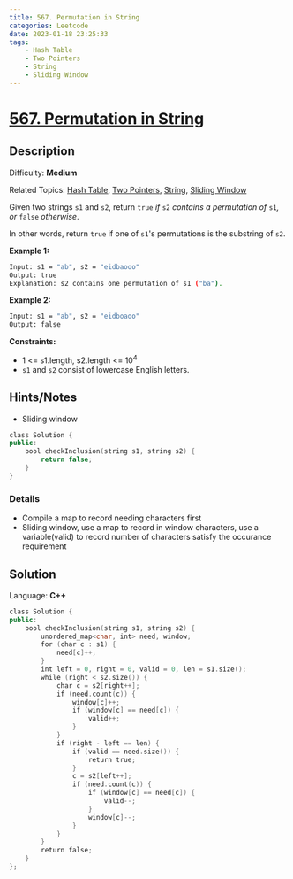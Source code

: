 ```yaml
---
title: 567. Permutation in String
categories: Leetcode
date: 2023-01-18 23:25:33
tags:
    - Hash Table
    - Two Pointers
    - String
    - Sliding Window
---
```


# [567\. Permutation in String](https://leetcode.com/problems/permutation-in-string/)

## Description

Difficulty: **Medium**

Related Topics: [Hash Table](https://leetcode.com/tag/hash-table/), [Two Pointers](https://leetcode.com/tag/two-pointers/), [String](https://leetcode.com/tag/string/), [Sliding Window](https://leetcode.com/tag/sliding-window/)

Given two strings `s1` and `s2`, return `true` _if_ `s2` _contains a permutation of_ `s1`_, or_ `false` _otherwise_.

In other words, return `true` if one of `s1`'s permutations is the substring of `s2`.

**Example 1:**

```bash
Input: s1 = "ab", s2 = "eidbaooo"
Output: true
Explanation: s2 contains one permutation of s1 ("ba").
```

**Example 2:**

```bash
Input: s1 = "ab", s2 = "eidboaoo"
Output: false
```

**Constraints:**

* 1 <= s1.length, s2.length <= 10<sup>4</sup>
* `s1` and `s2` consist of lowercase English letters.

## Hints/Notes

* Sliding window

```C++
class Solution {
public:
    bool checkInclusion(string s1, string s2) {
        return false;
    }
}
```

### Details

* Compile a map to record needing characters first
* Sliding window, use a map to record in window characters, use a variable(valid) to record
number of characters satisfy the occurance requirement

## Solution

Language: **C++**

```C++
class Solution {
public:
    bool checkInclusion(string s1, string s2) {
        unordered_map<char, int> need, window;
        for (char c : s1) {
            need[c]++;
        }
        int left = 0, right = 0, valid = 0, len = s1.size();
        while (right < s2.size()) {
            char c = s2[right++];
            if (need.count(c)) {
                window[c]++;
                if (window[c] == need[c]) {
                    valid++;
                }
            }
            if (right - left == len) {
                if (valid == need.size()) {
                    return true;
                }
                c = s2[left++];
                if (need.count(c)) {
                    if (window[c] == need[c]) {
                        valid--;
                    }
                    window[c]--;
                }
            }
        }
        return false;
    }
};
```
